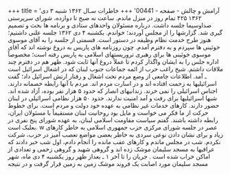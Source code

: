 +++
title = 'آرامش و چالش - صفحه - 00441'
+++
خاطرات سـال ۱۳۶۲ شنبه ۳ دی ۱۳۶۲ ۴۲۵ تمام روز در منزل ماندم. ساعت نه صبح تا دوازده، شورای سرپرستی صداوسیما جلسه داشت. درباره مسئولان واحدهای ستادی و برنامه ها بحث و تصمیم گیری شد. گزارشها را از مجلس آوردند؛ خواندم. یکشنبه ۴ دی ۱۳۶۲ جلسه علنی داشتیم؛ هنوز طرح خدمت نظام وظیفه در دستور است. قسمتی از جلسه را به آقای موسوی خوئینی ها سپردم و به دفترم آمدم. چون روزنامه های پاریس به دروغ نوشته اند که آقای موسوی خوئینی ها برای رهبری تروریستهای اسلامی به پاریس رفته است؛ مخصوصاً اداره جلس را به ایشان واگذار کردم تا عملاً دروغ آنها ثابت شود. ظهر هم در دفترم چند ملاقات داشتم. شیخ راغب حرب از ائمه جماعات جنوب لبنان که در اشغال اسرائیل است ـ آمد. اطلاعات جامعی از وضع مردم تحت اشغال و رفتار ارتش اسرائیل داد؛ گفت اسرائیلیها به زحمت افتاده اند و در اسارت مردم اند. مردم با آنها رابطه خصمانه دارند. اجناس اسرائیلی را نمی خرند. زندانیهای انصار که حدود ۵ هزار نفر بوده، آزاد شده اند. شبها اسرائيليها برای رفت و آمد امنیت ندارند. حدود ۵۰ هزار نظامی اسرائیلی در لبنان حضور دارند. کارهای خدمات غیر نظامی به عهده خود دولت و مردم است. برای خطوط حرکت از ما فکر می خواست و مایل بود روحانیت لبنان مستقیماً با مسئولان ایران، رابطه داشته باشند. گفتم سیاست مقاومت اسلامی لبنان، به عهده شورای پنج نفری در بعلبک است. w عصر در جلسه شورای مرکزی حزب جمهوری اسلامی به خاطر کارهای زیاد و برای نشان دادن نوعی سردی به خاطر بعضی مواضع تعصب آمیز در حزب، شرکت نکردم. شب در مجلس ماندم و کارهای عقب مانده را انجام دادم، اول شب خبر دادند که عراقیها به مسجد سلیمان موشک زده اند و گروهی شهید و گروهی زخمی و تعدادی از اماکن خراب شده است . جریان را تا آخر ۱ ـ بعداز ظهر روز یکشنبه ۴ دی ماه، شهر مسجد سلیمان مورد اصابت یک فروند موشک زمین به زمین قرار گرفت و در نتیجه